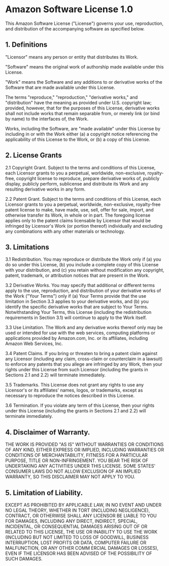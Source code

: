 # Amazon Software License 1.0

This Amazon Software License ("License") governs your use, reproduction, and
distribution of the accompanying software as specified below.

## 1. Definitions

  "Licensor" means any person or entity that distributes its Work.

  "Software" means the original work of authorship made available under this
  License.

  "Work" means the Software and any additions to or derivative works of the
  Software that are made available under this License.

  The terms "reproduce," "reproduction," "derivative works," and
  "distribution" have the meaning as provided under U.S. copyright law;
  provided, however, that for the purposes of this License, derivative works
  shall not include works that remain separable from, or merely link (or bind
  by name) to the interfaces of, the Work.

  Works, including the Software, are "made available" under this License by
  including in or with the Work either (a) a copyright notice referencing the
  applicability of this License to the Work, or (b) a copy of this License.

## 2. License Grants

  2.1 Copyright Grant. Subject to the terms and conditions of this License,
  each Licensor grants to you a perpetual, worldwide, non-exclusive,
  royalty-free, copyright license to reproduce, prepare derivative works of,
  publicly display, publicly perform, sublicense and distribute its Work and
  any resulting derivative works in any form.

  2.2 Patent Grant. Subject to the terms and conditions of this License, each
  Licensor grants to you a perpetual, worldwide, non-exclusive, royalty-free
  patent license to make, have made, use, sell, offer for sale, import, and
  otherwise transfer its Work, in whole or in part. The foregoing license
  applies only to the patent claims licensable by Licensor that would be
  infringed by Licensor's Work (or portion thereof) individually and
  excluding any combinations with any other materials or technology.

## 3. Limitations

  3.1 Redistribution. You may reproduce or distribute the Work only if
  (a) you do so under this License, (b) you include a complete copy of this
  License with your distribution, and (c) you retain without modification
  any copyright, patent, trademark, or attribution notices that are present
  in the Work.

  3.2 Derivative Works. You may specify that additional or different terms
  apply to the use, reproduction, and distribution of your derivative works
  of the Work ("Your Terms") only if (a) Your Terms provide that the use
  limitation in Section 3.3 applies to your derivative works, and (b) you
  identify the specific derivative works that are subject to Your Terms.
  Notwithstanding Your Terms, this License (including the redistribution
  requirements in Section 3.1) will continue to apply to the Work itself.

  3.3 Use Limitation. The Work and any derivative works thereof only may be
  used or intended for use with the web services, computing platforms or
  applications provided by Amazon.com, Inc. or its affiliates, including
  Amazon Web Services, Inc.

  3.4 Patent Claims. If you bring or threaten to bring a patent claim against
  any Licensor (including any claim, cross-claim or counterclaim in a
  lawsuit) to enforce any patents that you allege are infringed by any Work,
  then your rights under this License from such Licensor (including the
  grants in Sections 2.1 and 2.2) will terminate immediately.

  3.5 Trademarks. This License does not grant any rights to use any
  Licensor's or its affiliates' names, logos, or trademarks, except as
  necessary to reproduce the notices described in this License.

  3.6 Termination. If you violate any term of this License, then your rights
  under this License (including the grants in Sections 2.1 and 2.2) will
  terminate immediately.

## 4. Disclaimer of Warranty.

  THE WORK IS PROVIDED "AS IS" WITHOUT WARRANTIES OR CONDITIONS OF ANY KIND,
  EITHER EXPRESS OR IMPLIED, INCLUDING WARRANTIES OR CONDITIONS OF
  MERCHANTABILITY, FITNESS FOR A PARTICULAR PURPOSE, TITLE OR
  NON-INFRINGEMENT. YOU BEAR THE RISK OF UNDERTAKING ANY ACTIVITIES UNDER
  THIS LICENSE. SOME STATES' CONSUMER LAWS DO NOT ALLOW EXCLUSION OF AN
  IMPLIED WARRANTY, SO THIS DISCLAIMER MAY NOT APPLY TO YOU.

## 5. Limitation of Liability.

  EXCEPT AS PROHIBITED BY APPLICABLE LAW, IN NO EVENT AND UNDER NO LEGAL
  THEORY, WHETHER IN TORT (INCLUDING NEGLIGENCE), CONTRACT, OR OTHERWISE
  SHALL ANY LICENSOR BE LIABLE TO YOU FOR DAMAGES, INCLUDING ANY DIRECT,
  INDIRECT, SPECIAL, INCIDENTAL, OR CONSEQUENTIAL DAMAGES ARISING OUT OF OR
  RELATED TO THIS LICENSE, THE USE OR INABILITY TO USE THE WORK (INCLUDING
  BUT NOT LIMITED TO LOSS OF GOODWILL, BUSINESS INTERRUPTION, LOST PROFITS
  OR DATA, COMPUTER FAILURE OR MALFUNCTION, OR ANY OTHER COMM ERCIAL DAMAGES
  OR LOSSES), EVEN IF THE LICENSOR HAS BEEN ADVISED OF THE POSSIBILITY OF
  SUCH DAMAGES.
